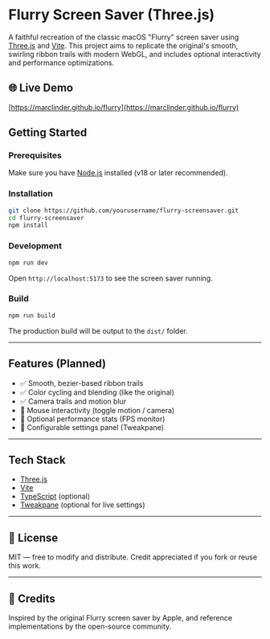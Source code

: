 # Flurry Screen Saver (Three.js)

A faithful recreation of the classic macOS "Flurry" screen saver using [Three.js](https://threejs.org/) and [Vite](https://vitejs.dev/). This project aims to replicate the original's smooth, swirling ribbon trails with modern WebGL, and includes optional interactivity and performance optimizations.

## 🌐 Live Demo

[https://marclinder.github.io/flurry](https://marclinder.github.io/flurry)

## Getting Started

### Prerequisites

Make sure you have [Node.js](https://nodejs.org/) installed (v18 or later recommended).

### Installation

```bash
git clone https://github.com/yourusername/flurry-screensaver.git
cd flurry-screensaver
npm install
```

### Development

```bash
npm run dev
```

Open `http://localhost:5173` to see the screen saver running.

### Build

```bash
npm run build
```

The production build will be output to the `dist/` folder.

---

## Features (Planned)

- ✅ Smooth, bezier-based ribbon trails
- ✅ Color cycling and blending (like the original)
- ✅ Camera trails and motion blur
- 🔲 Mouse interactivity (toggle motion / camera)
- 🔲 Optional performance stats (FPS monitor)
- 🔲 Configurable settings panel (Tweakpane)

---

## Tech Stack

- [Three.js](https://threejs.org/)
- [Vite](https://vitejs.dev/)
- [TypeScript](https://www.typescriptlang.org/) (optional)
- [Tweakpane](https://cocopon.github.io/tweakpane/) (optional for live settings)

---

## 📝 License

MIT — free to modify and distribute. Credit appreciated if you fork or reuse this work.

---

## 📸 Credits

Inspired by the original Flurry screen saver by Apple, and reference implementations by the open-source community.
